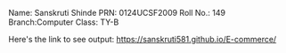 Name: Sanskruti Shinde 
PRN: 0124UCSF2009
Roll No.: 149
Branch:Computer
Class: TY-B

Here's the link to see output: https://sanskruti581.github.io/E-commerce/
